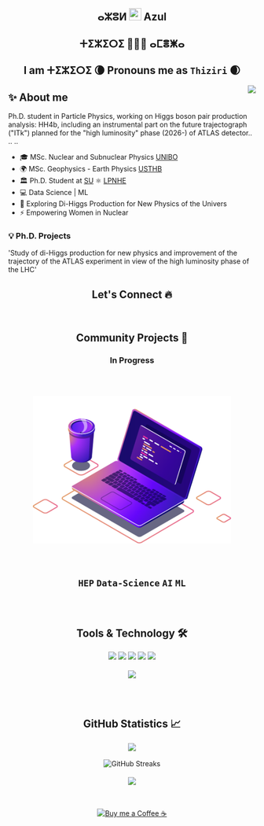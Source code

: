 ## <h2 align="center"> ⴰⵣⵓⵍ <img src="https://media.giphy.com/media/hvRJCLFzcasrR4ia7z/giphy.gif" height="25px" width="25px"> Azul
### <h2 align="center"> ⵜⵉⵣⵉⵔⵉ 👩🏻‍💻 ⴰⵎⴻⵥⴰ </h1>
#### <h2 align="center"> I am ⵜⵉⵣⵉⵔⵉ 🌘 Pronouns me as `Thiziri` 🌒</h1>
</div>

<img align="right"  src="https://user-images.githubusercontent.com/53329034/123502306-0fcdfc80-d669-11eb-87e4-d24cccfbbd00.gif" />

<h2 align=""> ✨ About me </h2>
Ph.D. student in Particle Physics, working on Higgs boson pair production analysis: HH<arrow>4b, including an instrumental part on the future trajectograph ("ITk") planned for the "high luminosity" phase (2026-) of ATLAS detector..
..
..

- 🎓 MSc. Nuclear and Subnuclear Physics [UNIBO](https://www.unibo.it/it) 
- 🌍 MSc. Geophysics - Earth Physics [USTHB](https://www.usthb.dz) 
- 🏛 Ph.D. Student at [SU](https://www.sorbonne-universite.fr) ⚛️ [LPNHE](http://lpnhe.in2p3.fr)
- 💻 Data Science | ML  
- 🔭 Exploring Di-Higgs Production for New Physics of the Univers
- ⚡ Empowering Women in Nuclear

### 💡 Ph.D. Projects

'Study of di-Higgs production for new physics and improvement of the trajectory of the ATLAS experiment in view of the high luminosity phase of the LHC'

<h2 align="center"> Let's Connect 🔥</h2>
<div align="center">

<br><h2 align="center"> Community Projects 🚀</h2>

### In Progress 
<br><h2 align="center"> <img align="center" alt="Programming" src="coding.png" height="300" />
> 
<br>

`HEP` `Data-Science` `AI` `ML` <br>   

<br><h2 align="center"> Tools & Technology 🛠</h2>

<div align="center">
<!-- <p align="center"></p> -->
<img src="https://img.shields.io/badge/C++-00599C?style=flat-square&logo=cplusplus&logoColor=white" />
<img src="https://img.shields.io/badge/C_Sharp-239120?style=flat-square&logo=csharp&logoColor=white" />
<img src="https://img.shields.io/badge/Python-FFD43B?style=flat-square&logo=python&logoColor=white"/>
<img src="https://img.shields.io/badge/Git-F05032?style=flat-square&logo=git&logoColor=white" />
<img src="https://root.cern.ch/img/logos/ROOT_Logo.svg" height="25"/>
<!--  
<img src="https://img.shields.io/badge/Java-007396?style=flat-square&logo=java&logoColor=white" />
<img src="https://img.shields.io/badge/JavaScript-F7DF1E?style=flat-square&logo=javascript&logoColor=white" />
<img src="https://img.shields.io/badge/Flutter-02569B?style=flat-square&logo=flutter&logoColor=white" />
<img src="https://img.shields.io/badge/Dart-0175C2?style=flat-square&logo=dart&logoColor=white" />
<img src="https://img.shields.io/badge/firebase-ffca28?style=flat-square&logo=firebase&logoColor=white" />
<img src="https://img.shields.io/badge/Adobe_Photoshop-00aeff?style=flat-square&logo=Adobe%20photoshop&logoColor=white"/>
<img src="https://img.shields.io/badge/Adobe_Illustrator-ff9900?style=flat-square&logo=Adobe-illustrator&logoColor=white" />
<img src="https://img.shields.io/badge/Adobe_XD-FF61F6?style=flat-square&logo=Adobe%20XD&logoColor=white" />
-->
<br><br>
<img align="center"  src="https://github-readme-stats.vercel.app/api/top-langs/?username=ThiziriAmezza&theme=dark&layout=compact&langs_count=20&hide_title=true"/>
</div>
<br>

<br><h2 align="center"> GitHub Statistics 📈 </h2>

<div align="center">
    <img align="center" src="https://github-readme-stats.vercel.app/api?username=ThiziriAmezza&theme=dark&hide_title=true&include_all_commits=true"/>
</div><br>
<div align="center">  
<img alt="GitHub Streaks" src="https://github-readme-streak-stats.herokuapp.com/?user=ThiziriAmezza"> <br><br> 
<img align="center" src="https://github-profile-trophy.vercel.app/?username=ThiziriAmezza&margin-w=15&margin-h=15" />
</div>
<br>

<div align="center"><br>
<p><a href="https://www.buymeacoffee.com/ThiziriAmezza"> <img align="center" src="https://cdn.buymeacoffee.com/buttons/v2/default-yellow.png" height="40" width="168" alt="Buy me a Coffee ☕" /></a></p>
</div>

